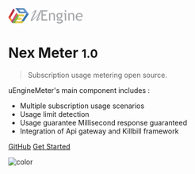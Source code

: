 <!-- _coverpage.md -->

<img src="logo_bright.png" width="150px">

# Nex Meter <small>1.0</small>

> Subscription usage metering open source.

uEngineMeter's main component includes :
 
* Multiple subscription usage scenarios
* Usage limit detection
* Usage guarantee Millisecond response guaranteed
* Integration of Api gateway and Killbill framework

[GitHub](https://github.com/SeungpilPark/uEngineMeter)
[Get Started](/meter/concept.md)

![color](#f0f0f0)
